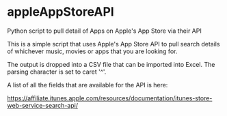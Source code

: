 # appleAppStoreAPI
Python script to pull detail of Apps on Apple's App Store via their API

This is a simple script that uses Apple's App Store API to pull search details of whichever music, movies or apps that you are looking for.

The output is dropped into a CSV file that can be imported into Excel. The parsing character is set to caret '^'.

A list of all the fields that are available for the API is here:

https://affiliate.itunes.apple.com/resources/documentation/itunes-store-web-service-search-api/
